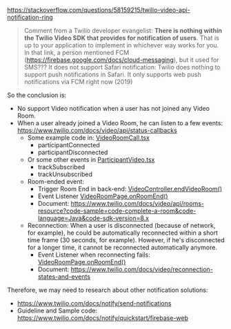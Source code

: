 https://stackoverflow.com/questions/58159215/twilio-video-api-notification-ring
> Comment from a Twilio developer evangelist: __There is nothing within the Twilio Video SDK that provides for notification of users__. That is up to your application to implement in whichever way works for you.
> In that link, a person mentioned FCM (https://firebase.google.com/docs/cloud-messaging), but it used for SMS???
> It does not support Safari notification: Twilio does nothing to support push notifications in Safari. It only supports web push notifications via FCM right now (2019)

So the conclusion is:
- No support Video notification when a user has not joined any Video Room.
- When a user already joined a Video Room, he can listen to a few events: https://www.twilio.com/docs/video/api/status-callbacks
    - Some example code in: [VideoRoomCall.tsx](../pro-00-fe-simple/src/video/VideoRoomCall.tsx)
        - participantConnected
        - participantDisconnected
    - Or some other events in [ParticipantVideo.tsx](../pro-00-fe-simple/src/video/ParticipantVideo.tsx)
        - trackSubscribed
        - trackUnsubscribed
    - Room-ended event:
        - Trigger Room End in back-end: [VideoController.endVideoRoom()](../pro-00-be-simple/src/main/java/org/tnmk/practicetwiliofullflow/pro00besimple/video/VideoController.java)
        - Event Listener [VideoRoomPage.onRoomEnd()](../pro-00-fe-simple/src/video/VideoRoomPage.tsx)
        - Document: https://www.twilio.com/docs/video/api/rooms-resource?code-sample=code-complete-a-room&code-language=Java&code-sdk-version=8.x
    - Reconnection:
      When a user is disconnected (because of network, for example), he could be automatically reconnected within a short time frame (30 seconds, for example).
      However, if he's disconnected for a longer time, it cannot be reconnected automatically anymore.
        - Event Listener when reconnecting fails: [VideoRoomPage.onRoomEnd()](../pro-00-fe-simple/src/video/VideoRoomPage.tsx)
        - Document: https://www.twilio.com/docs/video/reconnection-states-and-events

Therefore, we may need to research about other notification solutions:
- https://www.twilio.com/docs/notify/send-notifications
- Guideline and Sample code: https://www.twilio.com/docs/notify/quickstart/firebase-web